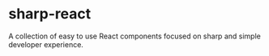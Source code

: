 # sharp-react
A collection of easy to use React components focused on sharp and simple developer experience.
